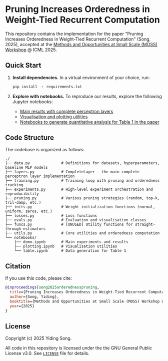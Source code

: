 # Pruning Increases Orderedness in Weight-Tied Recurrent Computation

This repository contains the implementation for the paper "Pruning Increases Orderedness in Weight-Tied Recurrent Computation" (Song, 2025), accepted at the [Methods and Opportunities at Small Scale (MOSS) Workshop](https://sites.google.com/view/moss2025) @ ICML 2025.

## Quick Start

1. **Install dependencies.** In a virtual environment of your choice, run:
   ```bash
   pip install -r requirements.txt
   ```

2. **Explore with notebooks.** To reproduce our results, explore the following Jupyter notebooks:
    - [Main results with complete perceptron layers](notebooks/demo.ipynb)
    - [Visualisation and plotting utilities](notebooks/plotting.ipynb)
    - [Notebooks to generate quantitative analysis for Table 1 in the paper](notebooks/table.ipynb)

## Code Structure
The codebase is organized as follows:
```text
./
├── data.py              # Definitions for datasets, hyperparameters, baseline MLP models
├── layers.py            # CompleteLayer - the main complete perceptron layer implementation
├── training.py          # Training loop with pruning and orderedness tracking
├── experiments.py       # High-level experiment orchestration and reproducibility
├── pruning.py           # Various pruning strategies (random, top-k, tril-damp, etc.)
├── inits.py             # Weight initialization functions (normal, uniform, zeros, etc.)
├── losses.py            # Loss functions
├── evals.py             # Evaluation and visualisation classes
├── funcs.py             # [UNUSED] Utility functions for straight-through estimators
├── utils.py             # Core utilities and orderedness computation
└── notebooks/
    ├── demo.ipynb       # Main experiments and results
    ├── plotting.ipynb   # Visualisation utilities
    └── table.ipynb      # Data generation for Table 1
```

## Citation

If you use this code, please cite:

```bibtex
@inproceedings{song2025orderednesspruning,
  title={Pruning Increases Orderedness in Weight-Tied Recurrent Computation},
  author={Song, Yiding},
  booktitle={Methods and Opportunities at Small Scale (MOSS) Workshop @ ICML 2025},
  year={2025}
}
```

## License

Copyright (c) 2025 Yiding Song.

All code in this repository is licensed under the the GNU General Public License v3.0. See [`LICENSE`](./LICENSE) file for details.
